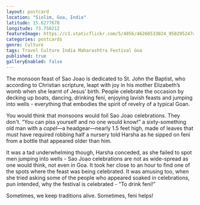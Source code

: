 ```yaml
---
layout: postcard
location: "Siolim, Goa, India"
latitude: 15.6277678
longitude: 73.750212
featureImage: https://c1.staticflickr.com/5/4856/46266533024_950295247a_c.jpg
categories: postcards
genre: Culture
tags: Travel Culture India Maharashtra Festival Goa 
published: true
galleryEnabled: false
---
```

The monsoon feast of Sao Joao is dedicated to St. John the Baptist, who according to Christian scripture, leapt with joy in his mother Elizabeth’s womb when she learnt of Jesus’ birth. People celebrate the occasion by decking up boats, dancing, drinking feni, enjoying lavish feasts and jumping into wells - everything that embodies the spirit of revelry of a typical Goan.

You would think that monsoons would foil Sao Joao celebrations. They don't. “You can piss yourself and no one would know!” a sixty-something old man with a _copel_—a headgear—nearly 1.5 feet high, made of leaves that must have required robbing half a nursery told Harsha as he sipped on feni from a bottle that appeared older than him.          

It was a tad underwhelming though, Harsha conceded, as she failed to spot men jumping into wells - Sao Joao celebrations are not as wide-spread as one would think, not even in Goa. It took her close to an hour to find one of the spots where the feast was being celebrated. It was amusing too, when she tried asking some of the people who appeared soaked in celebrations, pun intended, why the festival is celebrated - “To drink feni!” 

Sometimes, we keep traditions alive. Sometimes, feni helps!
